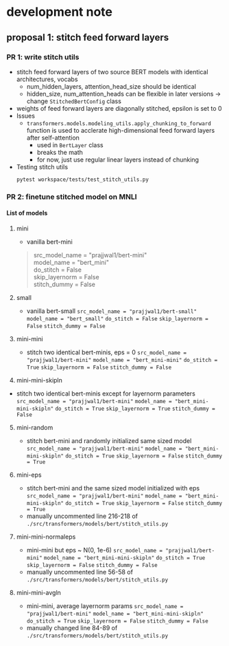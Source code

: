 # development note
## proposal 1: stitch feed forward layers
### PR 1: write stitch utils
* stitch feed forward layers of two source BERT models with identical architectures, vocabs
  * num_hidden_layers, attention_head_size should be identical
  * hidden_size, num_attention_heads can be flexible in later versions -> change `StitchedBertConfig` class
* weights of feed forward layers are diagonally stitched, epsilon is set to 0
* Issues
  * `transformers.models.modeling_utils.apply_chunking_to_forward` function is used to acclerate high-dimensional feed forward layers after self-attention
    * used in `BertLayer` class
    * breaks the math
    * for now, just use regular linear layers instead of chunking
* Testing stitch utils
  ```
  pytest workspace/tests/test_stitch_utils.py
  ```

### PR 2: finetune stitched model on MNLI
#### List of models
1. mini
   * vanilla bert-mini
   > src_model_name = "prajjwal1/bert-mini"    
   > model_name = "bert_mini"   
   > do_stitch = False   
   > skip_layernorm = False   
   > stitch_dummy = False   

2. small
   * vanilla bert-small 
`src_model_name = "prajjwal1/bert-small"`
`model_name = "bert_small"`
`do_stitch = False`
`skip_layernorm = False`
`stitch_dummy = False`

3. mini-mini
   * stitch two identical bert-minis, eps = 0
`src_model_name = "prajjwal1/bert-mini"`
`model_name = "bert_mini-mini"`
`do_stitch = True`
`skip_layernorm = False`
`stitch_dummy = False`

4. mini-mini-skipln
  * stitch two identical bert-minis except for layernorm parameters
`src_model_name = "prajjwal1/bert-mini"`
`model_name = "bert_mini-mini-skipln"`
`do_stitch = True`
`skip_layernorm = True`
`stitch_dummy = False`

5. mini-random
   * stitch bert-mini and randomly initialized same sized model
`src_model_name = "prajjwal1/bert-mini"`
`model_name = "bert_mini-mini-skipln"`
`do_stitch = True`
`skip_layernorm = False`
`stitch_dummy = True`

6. mini-eps
   * stitch bert-mini and the same sized model initialized with eps
`src_model_name = "prajjwal1/bert-mini"`
`model_name = "bert_mini-mini-skipln"`
`do_stitch = True`
`skip_layernorm = False`
`stitch_dummy = True`
   * manually uncommented line 216-218 of `./src/transformers/models/bert/stitch_utils.py`

7. mini-mini-normaleps
   * mini-mini but eps ~ N(0, 1e-6)
`src_model_name = "prajjwal1/bert-mini"`
`model_name = "bert_mini-mini-skipln"`
`do_stitch = True`
`skip_layernorm = False`
`stitch_dummy = False`
   * manually uncommented line 56-58 of `./src/transformers/models/bert/stitch_utils.py`

8. mini-mini-avgln
   * mini-mini, average layernorm params
`src_model_name = "prajjwal1/bert-mini"`
`model_name = "bert_mini-mini-skipln"`
`do_stitch = True`
`skip_layernorm = False`
`stitch_dummy = False`
   * manually changed line 84-89 of `./src/transformers/models/bert/stitch_utils.py`